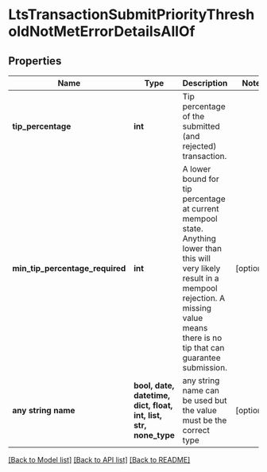 # LtsTransactionSubmitPriorityThresholdNotMetErrorDetailsAllOf


## Properties
Name | Type | Description | Notes
------------ | ------------- | ------------- | -------------
**tip_percentage** | **int** | Tip percentage of the submitted (and rejected) transaction.  | 
**min_tip_percentage_required** | **int** | A lower bound for tip percentage at current mempool state. Anything lower than this will very likely result in a mempool rejection. A missing value means there is no tip that can guarantee submission.  | [optional] 
**any string name** | **bool, date, datetime, dict, float, int, list, str, none_type** | any string name can be used but the value must be the correct type | [optional]

[[Back to Model list]](../README.md#documentation-for-models) [[Back to API list]](../README.md#documentation-for-api-endpoints) [[Back to README]](../README.md)


